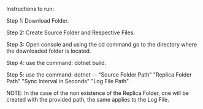 Instructions to run:

Step 1: Download Folder.

Step 2: Create Source Folder and Respective Files.

Step 3: Open console and using the cd command go to the directory where the downloaded folder is located.

Step 4: use the command: dotnet build.

Step 5: use the command: dotnet -- "Source Folder Path" "Replica Folder Path" "Sync Interval in Seconds" "Log File Path"

NOTE: In the case of the non existence of the Replica Folder, one will be created with the provided path, the same applies to the Log File.
